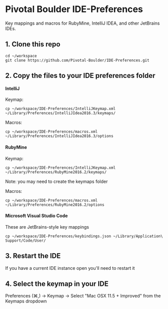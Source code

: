 Pivotal Boulder IDE-Preferences
===============

Key mappings and macros for RubyMine, IntelliJ IDEA, and other JetBrains IDEs.

## 1. Clone this repo
```
cd ~/workspace
git clone https://github.com/Pivotal-Boulder/IDE-Preferences.git
```

## 2. Copy the files to your IDE preferences folder

#### IntelliJ
Keymap:

```
cp ~/workspace/IDE-Preferences/IntelliJKeymap.xml ~/Library/Preferences/IntelliJIdea2016.3/keymaps/
```

Macros:
```
cp ~/workspace/IDE-Preferences/macros.xml ~/Library/Preferences/IntelliJIdea2016.3/options
```

#### RubyMine

Keymap:
```
cp ~/workspace/IDE-Preferences/IntelliJKeymap.xml ~/Library/Preferences/RubyMine2016.2/keymaps/
```
Note: you may need to create the keymaps folder

Macros:
```
cp ~/workspace/IDE-Preferences/macros.xml ~/Library/Preferences/RubyMine2016.2/options
```

#### Microsoft Visual Studio Code
These are JetBrains-style key mappings

```
cp ~/workspace/IDE-Preferences/keybindings.json ~/Library/Application\ Support/Code/User/
```

## 3. Restart the IDE

If you have a current IDE instance open you'll need to restart it

## 4. Select the keymap in your IDE
Preferences (⌘,) -> Keymap -> Select "Mac OSX 11.5 + Improved" from the Keymaps dropdown
